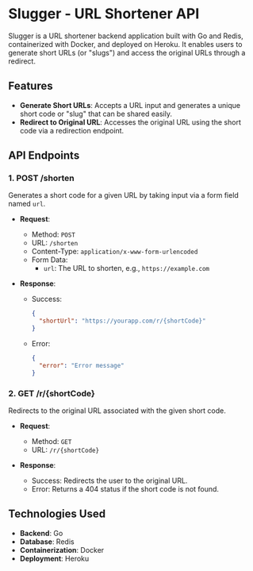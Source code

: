 # Slugger - URL Shortener API

Slugger is a URL shortener backend application built with Go and Redis, containerized with Docker, and deployed on Heroku. It enables users to generate short URLs (or "slugs") and access the original URLs through a redirect.

## Features

- **Generate Short URLs**: Accepts a URL input and generates a unique short code or "slug" that can be shared easily.
- **Redirect to Original URL**: Accesses the original URL using the short code via a redirection endpoint.

## API Endpoints

### 1. **POST /shorten**

Generates a short code for a given URL by taking input via a form field named `url`.

- **Request**:
  - Method: `POST`
  - URL: `/shorten`
  - Content-Type: `application/x-www-form-urlencoded`
  - Form Data:
    - `url`: The URL to shorten, e.g., `https://example.com`

- **Response**:
  - Success:
    ```json
    {
      "shortUrl": "https://yourapp.com/r/{shortCode}"
    }
    ```
  - Error:
    ```json
    {
      "error": "Error message"
    }
    ```

### 2. **GET /r/{shortCode}**

Redirects to the original URL associated with the given short code.

- **Request**:
  - Method: `GET`
  - URL: `/r/{shortCode}`

- **Response**:
  - Success: Redirects the user to the original URL.
  - Error: Returns a 404 status if the short code is not found.

## Technologies Used

- **Backend**: Go
- **Database**: Redis
- **Containerization**: Docker
- **Deployment**: Heroku

